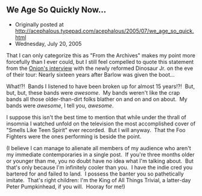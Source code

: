 ## We Age So Quickly Now...

 * Originally posted at http://acephalous.typepad.com/acephalous/2005/07/we_age_so_quick.html
 * Wednesday, July 20, 2005



That I can only categorize this as "From the Archives" makes my point more forcefully than I ever could, but I still feel compelled to quote this statement from the [Onion's interview](http://www.theonionavclub.com/feature/index.php?issue=4129) with the newly reformed Dinosaur Jr. on the eve of their tour:
Nearly sixteen years after Barlow was given the boot...

What!?!  Bands I listened to have been broken up for almost 15 years!?!  But, but, but, these bands were _awesome_.  My bands weren't like the crap bands all those older-than-dirt folks blather on and on and on about.  My bands were _awesome_, I tell you, _awesome_.  

I suppose this isn't the best time to mention that while under the thrall of insomnia I watched unfold on the television the most accomplished cover of "Smells Like Teen Spirit" ever recorded.  But I will anyway.  That the Foo Fighters were the ones performing is beside the point.  

(I believe I can manage to alienate all members of my audience who aren't my immediate contemporaries in a single post.  If you're three months older or younger than me, you no doubt have no idea what I'm talking about.  But that's only because I'm infinitely cooler than you.  I have the indie cred you bartered for and failed to land.  I possess the banter you so pathetically imitate.  That's right children: I'm the King of All Things Trivial, a latter-day Peter Pumpkinhead, if you will.  Hooray for me!)

		
